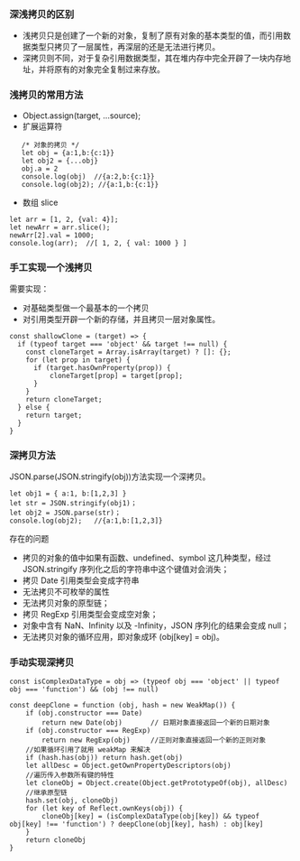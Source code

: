 ### 深浅拷贝的区别
+ 浅拷贝只是创建了一个新的对象，复制了原有对象的基本类型的值，而引用数据类型只拷贝了一层属性，再深层的还是无法进行拷贝。
+ 深拷贝则不同，对于复杂引用数据类型，其在堆内存中完全开辟了一块内存地址，并将原有的对象完全复制过来存放。

### 浅拷贝的常用方法

+ Object.assign(target, ...source);
+ 扩展运算符
 ```
    /* 对象的拷贝 */
    let obj = {a:1,b:{c:1}}
    let obj2 = {...obj}
    obj.a = 2
    console.log(obj)  //{a:2,b:{c:1}} 
    console.log(obj2); //{a:1,b:{c:1}}
```
+ 数组 slice
```
let arr = [1, 2, {val: 4}];
let newArr = arr.slice();
newArr[2].val = 1000;
console.log(arr);  //[ 1, 2, { val: 1000 } ]
```

### 手工实现一个浅拷贝
需要实现：

+ 对基础类型做一个最基本的一个拷贝
+ 对引用类型开辟一个新的存储，并且拷贝一层对象属性。

```
const shallowClone = (target) => {
  if (typeof target === 'object' && target !== null) {
    const cloneTarget = Array.isArray(target) ? []: {};
    for (let prop in target) {
      if (target.hasOwnProperty(prop)) {
          cloneTarget[prop] = target[prop];
      }
    }
    return cloneTarget;
  } else {
    return target;
  }
}
```

### 深拷贝方法
JSON.parse(JSON.stringify(obj))方法实现一个深拷贝。
```
let obj1 = { a:1, b:[1,2,3] }
let str = JSON.stringify(obj1)；
let obj2 = JSON.parse(str)；
console.log(obj2);   //{a:1,b:[1,2,3]} 
```
存在的问题
+ 拷贝的对象的值中如果有函数、undefined、symbol 这几种类型，经过 JSON.stringify 序列化之后的字符串中这个键值对会消失；
+ 拷贝 Date 引用类型会变成字符串
+ 无法拷贝不可枚举的属性
+ 无法拷贝对象的原型链；
+ 拷贝 RegExp 引用类型会变成空对象；
+ 对象中含有 NaN、Infinity 以及 -Infinity，JSON 序列化的结果会变成 null；
+ 无法拷贝对象的循环应用，即对象成环 (obj[key] = obj)。

### 手动实现深拷贝
```
const isComplexDataType = obj => (typeof obj === 'object' || typeof obj === 'function') && (obj !== null)

const deepClone = function (obj, hash = new WeakMap()) {
    if (obj.constructor === Date) 
        return new Date(obj)       // 日期对象直接返回一个新的日期对象
    if (obj.constructor === RegExp)
        return new RegExp(obj)     //正则对象直接返回一个新的正则对象
    //如果循环引用了就用 weakMap 来解决
    if (hash.has(obj)) return hash.get(obj)
    let allDesc = Object.getOwnPropertyDescriptors(obj)
    //遍历传入参数所有键的特性
    let cloneObj = Object.create(Object.getPrototypeOf(obj), allDesc)
    //继承原型链
    hash.set(obj, cloneObj)
    for (let key of Reflect.ownKeys(obj)) { 
        cloneObj[key] = (isComplexDataType(obj[key]) && typeof obj[key] !== 'function') ? deepClone(obj[key], hash) : obj[key]
    }
    return cloneObj
}

```